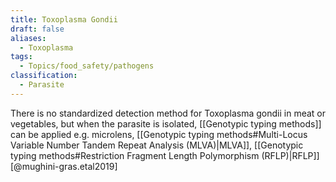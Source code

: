 ```yaml
---
title: Toxoplasma Gondii
draft: false
aliases:
  - Toxoplasma
tags:
  - Topics/food_safety/pathogens
classification:
  - Parasite
---
```

There is no standardized detection method for Toxoplasma gondii in meat or vegetables, but when the parasite is isolated, [[Genotypic typing methods]] can be applied e.g. microlens, [[Genotypic typing methods#Multi-Locus Variable Number Tandem Repeat Analysis (MLVA)|MLVA]], [[Genotypic typing methods#Restriction Fragment Length Polymorphism (RFLP)|RFLP]] [@mughini-gras.etal2019]
